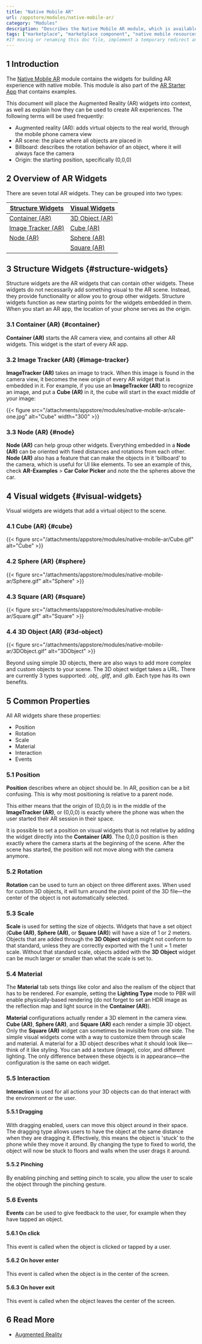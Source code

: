 ```yaml
---
title: "Native Mobile AR"
url: /appstore/modules/native-mobile-ar/
category: "Modules"
description: "Describes the Native Mobile AR module, which is available in the Mendix Marketplace."
tags: ["marketplace", "marketplace component", "native mobile resources", "platform support"]
#If moving or renaming this doc file, implement a temporary redirect and let the respective team know they should update the URL in the product. See Mapping to Products for more details. 
---
```


## 1 Introduction

The [Native Mobile AR](https://marketplace.mendix.com/link/component/117209) module contains the widgets for building AR experience with native mobile. This module is also part of the [AR Starter App](https://marketplace.mendix.com/link/component/117211) that contains examples.

This document will place the Augmented Reality (AR) widgets into context, as well as explain how they can be used
to create AR experiences. The following terms will be used frequently:

* Augmented reality (AR): adds virtual objects to the real world, through the mobile phone camera view
* AR scene: the place where all objects are placed in
* Billboard: describes the rotation behavior of an object, where it will always face the camera
* Origin: the starting position, specifically (0,0,0)

## 2 Overview of AR Widgets

There are seven total AR widgets. They can be grouped into two types:

| [Structure Widgets](#structure-widgets) | [Visual Widgets](#visual-widgets) |
| --------------------------------------- | --------------------------------- |
| [Container (AR)](#container)            | [3D Object (AR)](#3d-object)      |
| [Image Tracker (AR)](#image-tracker)    | [Cube (AR)](#cube)                |
| [Node (AR)](#node)                      | [Sphere (AR)](#sphere)            |
|                                         | [Square (AR)](#square)            |

## 3 Structure Widgets {#structure-widgets}

Structure widgets are the AR widgets that can contain other widgets. These widgets do not necessarily add something visual to the AR scene. Instead, they provide functionality or allow you to group other widgets. Structure  widgets function as new starting points for the widgets embedded in them. When you start an AR app, the location of your phone serves as the origin.

### 3.1 Container (AR) {#container}

**Container (AR)** starts the AR camera view, and contains all other AR widgets. This widget is the start of every AR app.

### 3.2 Image Tracker (AR) {#image-tracker}

**ImageTracker (AR)** takes an image to track. When this image is found in the camera view, it becomes the new origin of
every AR widget that is embedded in it. For example, if you use an **ImageTracker (AR)** to recognize an image, and put a
**Cube (AR)** in it, the cube will start in the exact middle of your image:

{{< figure src="/attachments/appstore/modules/native-mobile-ar/scale-one.jpg" alt="Cube"   width="300"  >}}

### 3.3 Node (AR) {#node}

**Node (AR)** can help group other widgets. Everything embedded in a **Node (AR)** can be oriented with fixed distances and rotations from each other. **Node (AR)** also has a feature that can make the objects in it 'billboard' to the camera, which is useful for UI like elements. To see an example of this, check **AR-Examples** > **Car Color Picker** and note the the spheres above the car.

## 4 Visual widgets {#visual-widgets}

Visual widgets are widgets that add a virtual object to the scene.

### 4.1 Cube (AR) {#cube}

{{< figure src="/attachments/appstore/modules/native-mobile-ar/Cube.gif" alt="Cube" >}}

### 4.2 Sphere (AR) {#sphere}

{{< figure src="/attachments/appstore/modules/native-mobile-ar/Sphere.gif" alt="Sphere" >}}

### 4.3 Square (AR) {#square}

{{< figure src="/attachments/appstore/modules/native-mobile-ar/Square.gif" alt="Square" >}}

### 4.4 3D Object (AR) {#3d-object}

{{< figure src="/attachments/appstore/modules/native-mobile-ar/3DObject.gif" alt="3DObject" >}}

Beyond using simple 3D objects, there are also ways to add more complex and custom objects to your scene. The 3D object widget takes a URL. There are currently 3 types supported: *.obj*, *.gltf*, and *.glb*. Each type has its own benefits. 

## 5 Common Properties

All AR widgets share these properties:

* Position
* Rotation
* Scale
* Material
* Interaction
* Events

### 5.1 Position

**Position** describes where an object should be. In AR, position can be a bit confusing. This is why most positioning is relative to a parent node.

This either means that the origin of (0,0,0) is in the middle of the **ImageTracker (AR)**, or (0,0,0) is exactly where the phone was when the user started their AR session in their space. 

It is possible to set a position on visual widgets that is not relative by adding the widget directly into the **Container (AR)**. The 0,0,0 position is then exactly where the camera starts at the beginning of the scene. After the scene has started, the position will not move along with the camera anymore.

### 5.2 Rotation

**Rotation** can be used to turn an object on three different axes. When used for custom 3D objects, it will turn around the pivot point of the 3D file—the center of the object is not automatically selected.

### 5.3 Scale

**Scale** is used for setting the size of objects. Widgets that have a set object (**Cube (AR)**, **Sphere (AR)**, or **Square (AR)**) will have a size of 1 or 2 meters. Objects that are added through the **3D Object** widget might not conform to that standard, unless they are correctly exported with the 1 unit = 1 meter scale. Without that standard scale, objects added with the **3D Object** widget can be much larger or smaller than what the scale is set to.

### 5.4 Material

The **Material** tab sets things like color and also the realism of the object that has to be rendered. For example, setting the **Lighting Type** mode to PBR will enable physically-based rendering (do not forget to set an HDR image as the reflection map and light source in the **Container (AR)**).

**Material** configurations actually render a 3D element in the camera view. **Cube (AR)**, **Sphere (AR)**, and **Square (AR)** each render a simple 3D object. Only the **Square (AR)** widget can sometimes be invisible from one side. The simple visual widgets come with a way to customize them through scale and material. A material for a 3D object describes what it should look like—think of it like styling. You can add a texture (image), color, and different lighting. The only difference between these objects is in appearance—the configuration is the same on each widget.

### 5.5 Interaction

**Interaction** is used for all actions your 3D objects can do that interact with the environment or the user.

#### 5.5.1 Dragging

With dragging enabled, users can move this object around in their space. The dragging type allows users to have the
object at the same distance when they are dragging it. Effectively, this means the object is 'stuck' to the phone while
they move it around. By changing the type to fixed to world, the object will now be stuck to floors and walls when the
user drags it around.

#### 5.5.2 Pinching

By enabling pinching and setting pinch to scale, you allow the user to scale the object through the pinching gesture.

### 5.6 Events

**Events** can be used to give feedback to the user, for example when they have tapped an object. 

#### 5.6.1 On click

This event is called when the object is clicked or tapped by a user. 

#### 5.6.2 On hover enter

This event is called when the object is in the center of the screen. 

#### 5.6.3 On hover exit

This event is called when the object leaves the center of the screen.

## 6 Read More

* [Augmented Reality](/refguide/mobile/using-mobile-capabilities/augmented-reality/)
